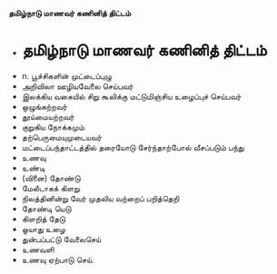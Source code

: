 **தமிழ்நாடு மாணவர் கணினித் திட்டம்**
- # தமிழ்நாடு மாணவர் கணினித் திட்டம்
- n. பூச்சிகளின் முட்டைப்புழு
- அறிவிலா ஊழியவேலை செய்பவர்
- இலக்கிய வகையில் சிறு கூலிக்கு மட்டுமிஞ்சிய உழைப்புச் செய்பவர்
- ஒழுங்கற்றவர்
- தூய்மையற்றவர்
- குறுகிய நோக்கமும்
- தற்பெருமையுமுடையவர்
- மட்டைப்பந்தாட்டத்தில் தரையோடு சேர்ந்தாற்போல் வீசப்படும் பந்து
- உணவு
- உண்டி
- (வினை) தோண்டு
- மேலீடாகக் கிளறு
- நிலத்தினின்று வேர் முதலிய வற்றைப் பறித்தெறி
- தோண்டி யெடு
- கிளறித் தேடு
- ஓயாது உழை
- துன்பப்பட்டு வேலைசெய்
- உணவளி
- உணவு ஏற்பாடு செய்.

